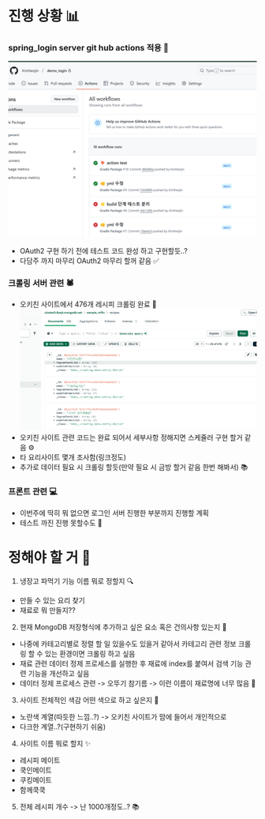# 진행 상황 📊

### spring_login server git hub actions 적용 🔄

![alt text](image.png)

- OAuth2 구현 하기 전에 테스트 코드 완성 하고 구현할듯..?
- 다담주 까지 마무리 OAuth2 마무리 할꺼 같음 ✅

### 크롤링 서버 관련 🕷️

- 오키친 사이트에서 476개 레시피 크롤링 완료 🎉
  ![alt text](image-1.png)
- 오키친 사이트 관련 코드는 완료 되어서 세부사항 정해지면 스케쥴러 구현 할거 같음 ⚙️
- 타 요리사이트 몇개 조사함(링크정도)
- 추가로 데이터 필요 시 크롤링 할듯(만약 필요 시 금방 할거 같음 한번 해봐서) 📚

### 프론트 관련 💻

- 이번주에 딱히 뭐 없으면 로그인 서버 진행한 부분까지 진행할 계획
- 테스트 까진 진행 못할수도 🤔

# 정해야 할 거 📝

1. 냉장고 파먹기 기능 이름 뭐로 정할지 🔍

- 만들 수 있는 요리 찾기
- 재료로 뭐 만들지??

2. 현재 MongoDB 저장형식에 추가하고 싶은 요소 혹은 건의사항 있는지 💭

- 나중에 카테고리별로 정렬 할 일 있을수도 있을거 같아서 카테고리 관련 정보 크롤링 할 수 있는 환경이면 크롤링 하고 싶음
- 재료 관련 데이터 정제 프로세스를 실행한 후 재료에 index를 붙여서 검색 기능 관련 기능을 개선하고 싶음
- 데이터 정제 프로세스 관련 -> 오뚜기 참기름 -> 이런 이름이 재료명에 너무 많음 🧹

3. 사이트 전체적인 색감 어떤 색으로 하고 싶은지 🎨

- 노란색 계열(따듯한 느낌..?) -> 오키친 사이트가 맘에 들어서 개인적으로
- 다크한 계열..?(구현하기 쉬움)

4. 사이트 이름 뭐로 할지 ✨

- 레시피 메이트
- 쿡인메이트
- 쿠킹메이트
- 함께쿡쿡

5. 전체 레시피 개수 -> 난 1000개정도..? 📚
